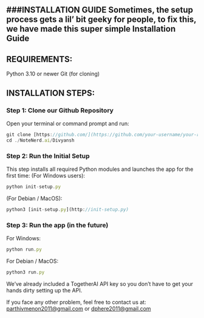 ###INSTALLATION GUIDE
Sometimes, the setup process gets a lil’ bit geeky for people, to fix this, we have made this super simple Installation Guide
---

## **REQUIREMENTS:**

Python 3.10 or newer
Git (for cloning)

## INSTALLATION STEPS:

### **Step 1: Clone our Github Repository**

Open your terminal or command prompt and run:

```jsx
git clone [https://github.com/](https://github.com/your-username/your-repo-name.git)dphere2011/NoteNerd.ai.git
cd ./NoteNerd.ai/Divyansh
```

### Step 2: Run the Initial Setup

This step installs all required Python modules and launches the app for the first time:
(For Windows users):

```jsx
python init-setup.py
```

(For Debian / MacOS):

```jsx
python3 [init-setup.py](http://init-setup.py) 
```

### Step 3: Run the app (in the future)

For Windows:

```jsx
python run.py
```

For Debian / MacOS:

```jsx
python3 run.py
```

We’ve already included a TogetherAI API key so you don’t have to get your hands dirty setting up the API.

If you face any other problem, feel free to contact us at:
[parthivmenon2011@gmail.com](mailto:parthivmenon2011@gmail.com) or [dphere2011@gmail.com](mailto:dphere2011@gmail.com)
